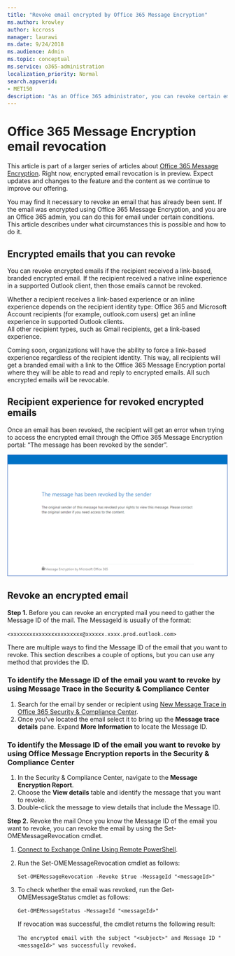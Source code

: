 ```yaml
---
title: "Revoke email encrypted by Office 365 Message Encryption"
ms.author: krowley
author: kccross
manager: laurawi
ms.date: 9/24/2018
ms.audience: Admin
ms.topic: conceptual
ms.service: o365-administration
localization_priority: Normal
search.appverid:
- MET150
description: "As an Office 365 administrator, you can revoke certain emails that were encrypted with Office 365 Message Encryption."
---
```


# Office 365 Message Encryption email revocation

This article is part of a larger series of articles about [Office 365 Message Encryption](ome.md). Right now, encrypted email revocation is in preview. Expect updates and changes to the feature and the content as we continue to improve our offering.

You may find it necessary to revoke an email that has already been sent. If the email was encrypted using Office 365 Message Encryption, and you are an Office 365 admin, you can do this for email under certain conditions. This article describes under what circumstances this is possible and how to do it.
  
## Encrypted emails that you can revoke
You can revoke encrypted emails if the recipient received a link-based, branded encrypted email. If the recipient received a native inline experience in a supported Outlook client, then those emails cannot be revoked.

Whether a recipient receives a link-based experience or an inline experience depends on the recipient identity type: 
Office 365 and Microsoft Account recipients (for example, outlook.com users) get an inline experience in supported Outlook clients.  
All other recipient types, such as Gmail recipients, get a link-based experience. 

Coming soon, organizations will have the ability to force a link-based experience regardless of the recipient identity. This way, all recipients will get a branded email with a link to the Office 365 Message Encryption portal where they will be able to read and reply to encrypted emails. All such encrypted emails will be revocable. 
  
## Recipient experience for revoked encrypted emails

Once an email has been revoked, the recipient will get an error when trying to access the encrypted email through the Office 365 Message Encryption portal: “The message has been revoked by the sender”.

![Screenshot that shows a revoked encrypted email.](media/revoked-encrypted-email.png)
    
## Revoke an encrypted email

**Step 1.** Before you can revoke an encrypted mail you need to gather the Message ID of the mail. The MessageId is usually of the format:

`<xxxxxxxxxxxxxxxxxxxxxxx@xxxxxx.xxxx.prod.outlook.com>`  

There are multiple ways to find the Message ID of the email that you want to revoke. This section describes a couple of options, but you can use any method that provides the ID.

  ### To identify the Message ID of the email you want to revoke by using Message Trace in the Security &amp; Compliance Center

1. Search for the email by sender or recipient using [New Message Trace in Office 365 Security & Compliance Center](https://blogs.technet.microsoft.com/exchange/2018/05/02/new-message-trace-in-office-365-security-compliance-center/).
2. Once you've located the email select it to bring up the **Message trace details** pane. Expand **More Information** to locate the Message ID.

  ### To identify the Message ID of the email you want to revoke by using Office Message Encryption reports in the Security &amp; Compliance Center
1. In the Security &amp; Compliance Center, navigate to the **Message Encryption Report**.
2. Choose the **View details** table and identify the message that you want to revoke. 
3. Double-click the message to view details that include the Message ID. 

**Step 2.** Revoke the mail
Once you know the Message ID of the email you want to revoke, you can revoke the email by using the Set-OMEMessageRevocation cmdlet. 

1. [Connect to Exchange Online Using Remote PowerShell](http://technet.microsoft.com/library/jj984289%28v=exchg.150%29.aspx).
    
2. Run the Set-OMEMessageRevocation cmdlet as follows:
    
    ```
    Set-OMEMessageRevocation -Revoke $true -MessageId "<messageId>"
    ```  

3. To check whether the email was revoked, run the Get-OMEMessageStatus cmdlet as follows:
    
    ```
    Get-OMEMessageStatus -MessageId "<messageId>"
    ```  
    If revocation was successful, the cmdlet returns the following result:  

    ```The encrypted email with the subject "<subject>" and Message ID "<messageId>" was successfully revoked.```
